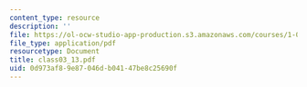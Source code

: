 ```yaml
---
content_type: resource
description: ''
file: https://ol-ocw-studio-app-production.s3.amazonaws.com/courses/1-017-computing-and-data-analysis-for-environmental-applications-fall-2003/0d973af89e87046db04147be8c25690f_class03_13.pdf
file_type: application/pdf
resourcetype: Document
title: class03_13.pdf
uid: 0d973af8-9e87-046d-b041-47be8c25690f
---
```

